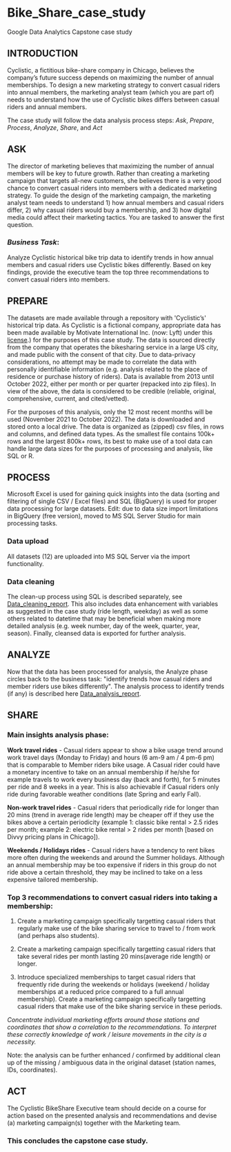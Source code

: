 # Bike_Share_case_study
Google Data Analytics Capstone case study

## INTRODUCTION
Cyclistic, a fictitious bike-share company in Chicago, believes the company’s future success depends on maximizing the number of annual memberships. To design a new marketing strategy to convert casual riders into annual members, the marketing analyst team (which you are part of) needs to understand how the use of Cyclistic bikes differs between casual riders and annual members.

The case study will follow the data analysis process steps: *Ask*, *Prepare*, *Process*, *Analyze*, *Share*, and *Act*  


## ASK
The director of marketing believes that maximizing the number of annual members will be key to future growth. Rather than creating a marketing campaign that targets all-new customers, she believes there is a very good chance to convert casual riders into members with a dedicated marketing strategy. To guide the design of the marketing campaign, the marketing analyst team needs to understand 1) how annual members and casual riders differ, 2) why casual riders would buy a membership, and 3) how digital media could affect their marketing tactics. You are tasked to answer the first question.

### *Business Task*: 
Analyze Cyclistic historical bike trip data to identify trends in how annual members and casual riders use Cyclistic bikes differently. Based on key findings, provide the executive team the top three recommendations to convert casual riders into members.


## PREPARE
The datasets are made available through a repository with 'Cyclistic’s' historical trip data. As Cyclistic is a fictional company, appropriate data has been made available by Motivate International Inc. (now: Lyft) under this [license](https://ride.divvybikes.com/data-license-agreement).) for the purposes of this case study. The data is sourced directly from the company that operates the bikesharing service in a large US city, and made public with the consent of that city. Due to data-privacy considerations, no attempt may be made to correlate the data with personally identifiable information (e.g. analysis related to the place of residence or purchase history of riders). Data is available from 2013 until October 2022, either per month or per quarter (repacked into zip files). In view of the above, the data is considered to be credible (reliable, original, comprehensive, current, and cited/vetted).

For the purposes of this analysis, only the 12 most recent months will be used (November 2021 to October 2022). The data is downloaded and stored onto a local drive. The data is organized as (zipped) csv files, in rows and columns, and defined data types. As the smallest file contains 100k+ rows and the largest 800k+ rows, its best to make use of a tool data can handle large data sizes for the purposes of processing and analysis, like SQL or R. 


## PROCESS
Microsoft Excel is used for gaining quick insights into the data (sorting and filtering of single CSV / Excel files) and SQL (BigQuery) is used for proper data processing for large datasets. Edit: due to data size import limitations in BigQuery (free version), moved to MS SQL Server Studio for main processing tasks. 

### Data upload
All datasets (12) are uploaded into MS SQL Server via the import functionality.

### Data cleaning
The clean-up process using SQL is described separately, see [Data_cleaning_report](https://github.com/ManuelB71/Bike_Share_case_study/blob/main/Data_cleaning_report).
This also includes data enhancement with variables as suggested in the case study (ride length, weekday) as well as some others related to datetime that may be beneficial when making more detailed analysis (e.g. week number, day of the week, quarter, year, season). Finally, cleansed data is exported for further analysis.


## ANALYZE
Now that the data has been processed for analysis, the Analyze phase circles back to the business task: "identify trends how casual riders and member riders use bikes differently". The analysis process to identify trends (if any) is described here [Data_analysis_report](https://github.com/ManuelB71/Bike_Share_case_study/blob/main/Data_analysis_report.md).


## SHARE

### Main insights analysis phase:

**Work travel rides** - Casual riders appear to show a bike usage trend around work travel days (Monday to Friday) and hours (6 am-9 am / 4 pm-6 pm) that is comparable to Member riders bike usage. A Casual rider could have a monetary incentive to take on an annual membership if he/she for example travels to work every business day (back and forth), for 5 minutes per ride and 8 weeks in a year. This is also achievable if Casual riders only ride during favorable weather conditions (late Spring and early Fall). 

**Non-work travel rides** - Casual riders that periodically ride for longer than 20 mins (trend in average ride length) may be cheaper off if they use the bikes above a certain periodicity (example 1: classic bike rental > 2.5 rides per month; example 2: electric bike rental > 2 rides per month [based on Divvy pricing plans in Chicago]). 

**Weekends / Holidays rides** - Casual riders have a tendency to rent bikes more often during the weekends and around the Summer holidays. Although an annual membership may be too expensive if riders in this group do not ride above a certain threshold, they may be inclined to take on a less expensive tailored membership.

### Top 3 recommendations to convert casual riders into taking a membership:

1. Create a marketing campaign specifically targetting casual riders that regularly make use of the bike sharing service to travel to / from work (and perhaps also students).

2. Create a marketing campaign specifically targetting casual riders that take several rides per month lasting 20 mins(average ride length) or longer.

3. Introduce specialized memberships to target casual riders that frequently ride during the weekends or holidays (weekend / holiday memberships at a reduced price compared to a full annual membership). Create a marketing campaign specifically targetting casual riders that make use of the bike sharing service in these periods.

*Concentrate individual marketing efforts around those stations and coordinates that show a correlation to the recommendations. To interpret these correctly knowledge of work / leisure movements in the city is a necessity.* 

Note: the analysis can be further enhanced / confirmed by additional clean up of the missing / ambiguous data in the original dataset (station names, IDs, coordinates). 

## ACT
The Cyclistic BikeShare Executive team should decide on a course for action based on the presented analysis and recommendations and devise (a) marketing campaign(s) together with the Marketing team.

### This concludes the capstone case study.
